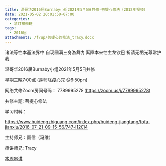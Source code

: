 ```yaml
---
title: 温哥华2016届Burnaby小组2021年5月5日共修-菩提心修法（2012年视频）
date: 2021-05-02 20:01:50-07:00
categories:
  - 慧灯禅修班
tags:
  - 2016届
attachments: /f/up/菩提心的修法_tracy.docx
---
```

诸法等性本基法界中 自现圆满三身游舞力 离障本来怙主龙钦巴 祈请无垢光尊常护我

温哥华2016届Burnaby小组2021年5月5日共修 

星期三晚7:00点 (莲师除疫心咒 @6:50pm)

网络共修Zoom房间号码： 7789995278 (<https://zoom.us/j/7789995278>)

共修主题: 菩提心修法

学习材料：

<https://www.huidengzhiguang.com/index.php/huideng-jiangtang/fofa-jianxiu/2016-07-21-09-15-56/747-l12014>



主持师兄：圆信（冯维）

串讲师兄: Tracy

[本周串讲](https://s3.ca-central-1.wasabisys.com/hddata/f.huidengchanxiu.net/hdv/f/up/菩提心的修法_tracy.docx)
